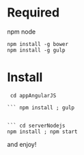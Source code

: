 # Required

npm
node

```
npm install -g bower
npm install -g gulp
````

# Install

``` shell
 cd appAngularJS

``` npm install ; gulp


``` cd serverNodejs
npm install ; npm start
```

and enjoy!


